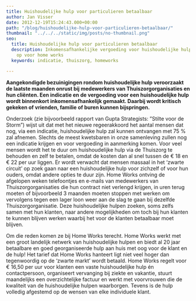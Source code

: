 ```yaml
---
title: Huishoudelijke hulp voor particulieren betaalbaar
author: Jan Visser
date: 2012-12-19T15:24:43.000+00:00
path: "/blog/huishoudelijke-hulp-voor-particulieren-betaalbaar/"
thumbnail: "../../../static/img/posts/no-thumbnail.png"
seo:
  title: Huishoudelijke hulp voor particulieren betaalbaar
  description: Inkomensafhankelijke vergoeding voor huishoudelijke hulp levert werk
    op voor home works
  keywords: indicatie, thuiszorg, homeworks

---
```

**Aangekondigde bezuinigingen rondom huishoudelijke hulp veroorzaakt de laatste maanden onrust bij medewerkers van Thuiszorgorganisaties en hun cliënten. Een indicatie en de vergoeding voor een huishoudelijke hulp wordt binnenkort inkomensafhankelijk gemaakt. Daarbij wordt kritisch gekeken of vrienden, familie of buren kunnen bijspringen.**

Onderzoek (zie bijvoorbeeld rapport van Gupta Strategists: ”Stilte voor de Storm”) wijst uit dat met het nieuwe regeerakkoord het aantal mensen dat nog, via een indicatie, huishoudelijke hulp zal kunnen ontvangen met 75 % zal afnemen. Slechts de meest kwetsbaren in onze samenleving zullen nog een indicatie krijgen en voor vergoeding in aanmerking komen. Voor veel mensen wordt het te duur om huishoudelijke hulp via de Thuiszorg te behouden en zelf te betalen, omdat de kosten dan al snel tussen de € 18 en € 22 per uur liggen. Er wordt verwacht dat mensen massaal in het ‘zwarte circuit’ op zoek gaan naar een huishoudelijke hulp voor zichzelf of voor hun ouders, omdat andere opties te duur zijn. Home Works ontving de afgelopen weken telefoontjes en e-mails van medewerkers van Thuiszorgorganisaties die hun contract niet verlengd krijgen, in uren terug moeten of bijvoorbeeld 3 maanden moeten stoppen met werken om vervolgens tegen een lager loon weer aan de slag te gaan bij dezelfde Thuiszorgorganisatie. Deze huishoudelijke hulpen zoeken, soms zelfs samen met hun klanten, naar andere mogelijkheden om toch bij hun klanten te kunnen blijven werken waarbij het voor de klanten betaalbaar moet blijven.

Om die reden komen ze bij Home Works terecht. Home Works werkt met een groot landelijk netwerk van huishoudelijke hulpen en biedt al 20 jaar betaalbare en goed georganiseerde hulp aan huis met oog voor de klant en de hulp! Het tarief dat Home Works hanteert ligt niet veel hoger dan tegenwoordig op de ‘zwarte markt’ wordt betaald. Home Works regelt voor € 16,50 per uur voor klanten een vaste huishoudelijke hulp én contactpersoon, organiseert vervanging bij ziekte en vakantie, stuurt maandelijks een overzichtelijke factuur en werkt met voorvrouwen die de kwaliteit van de huishoudelijke hulpen waarborgen. Tevens is de hulp volledig afgestemd op de wensen van elke individuele klant.